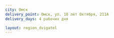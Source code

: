 ```yaml
---
city: Омск
delivery_point: Омск, ул. 10 лет Октября, 211А
delivery_days: 4 рабочих дня

layout: region_dvigatel
---
```

